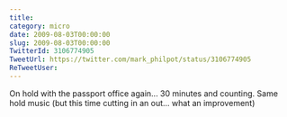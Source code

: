 ```yaml
---
title: 
category: micro
date: 2009-08-03T00:00:00
slug: 2009-08-03T00:00:00
TwitterId: 3106774905
TweetUrl: https://twitter.com/mark_philpot/status/3106774905
ReTweetUser: 
---
```


On hold with the passport office again... 30 minutes and counting. Same hold music (but this time cutting in an out... what an improvement)